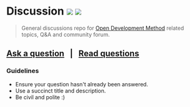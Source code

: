 # Discussion [![][badge-questions]][link-questions] [![][badge-gitter]][link-gitter]

> General discussions repo for [Open Development Method](http://opendevelopmentmethod.org/) related topics, Q&A and community forum.

## [Ask a question](../../issues/new) &nbsp; | &nbsp; [Read questions](../../issues?q=is%3Aissue+is%3Aclosed)

### Guidelines

- Ensure your question hasn't already been answered.
- Use a succinct title and description.
- Be civil and polite :)

[badge-gitter]: https://img.shields.io/badge/Gitter-join%20chat-brightgreen.svg
[badge-questions]: https://img.shields.io/badge/Q%20&%20A-ask%20a%20question-blue.svg

[link-gitter]: https://gitter.im/OpenDevelopmentMethod/discussion
[link-questions]: https://github.com/OpenDevelopmentMethod/meta/issues
